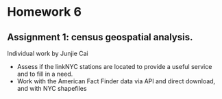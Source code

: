 # Homework 6
## Assignment 1: census geospatial analysis. 
Individual work by Junjie Cai
* Assess if the linkNYC stations are located to provide a useful service and to fill in a need.
* Work with the American Fact Finder data via API and direct download, and with NYC shapefiles
